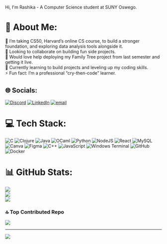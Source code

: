 Hi, I'm Rashika - A Computer Science student at SUNY Oswego.

# 💫 About Me:
🔭 I’m taking CS50, Harvard’s online CS course, to build a stronger foundation, and exploring data analysis tools alongside it.<br>👯 Looking to collaborate on building fun side projects.<br>🤝 Would love help deploying my Family Tree project from last semester and getting it live.<br>🌱 Currently learning to build projects and leveling up my coding skills. <br>⚡ Fun fact:  I’m a professional “cry-then-code” learner.


## 🌐 Socials:
[![Discord](https://img.shields.io/badge/Discord-%237289DA.svg?logo=discord&logoColor=white)](https://discord.gg/ayy33grU) [![LinkedIn](https://img.shields.io/badge/LinkedIn-%230077B5.svg?logo=linkedin&logoColor=white)](https://linkedin.com/in/rashika-simkhada-3804b12ab) [![email](https://img.shields.io/badge/Email-D14836?logo=gmail&logoColor=white)](mailto:rashikasimkhada@gmail.com) 

# 💻 Tech Stack:
![C](https://img.shields.io/badge/c-%2300599C.svg?style=for-the-badge&logo=c&logoColor=white) ![Clojure](https://img.shields.io/badge/Clojure-%23Clojure.svg?style=for-the-badge&logo=Clojure&logoColor=Clojure) ![Java](https://img.shields.io/badge/java-%23ED8B00.svg?style=for-the-badge&logo=openjdk&logoColor=white) ![OCaml](https://img.shields.io/badge/OCaml-%23E98407.svg?style=for-the-badge&logo=ocaml&logoColor=white) ![Python](https://img.shields.io/badge/python-3670A0?style=for-the-badge&logo=python&logoColor=ffdd54) ![NodeJS](https://img.shields.io/badge/node.js-6DA55F?style=for-the-badge&logo=node.js&logoColor=white) ![React](https://img.shields.io/badge/react-%2320232a.svg?style=for-the-badge&logo=react&logoColor=%2361DAFB) ![MySQL](https://img.shields.io/badge/mysql-4479A1.svg?style=for-the-badge&logo=mysql&logoColor=white) ![Canva](https://img.shields.io/badge/Canva-%2300C4CC.svg?style=for-the-badge&logo=Canva&logoColor=white) ![Figma](https://img.shields.io/badge/figma-%23F24E1E.svg?style=for-the-badge&logo=figma&logoColor=white) ![C++](https://img.shields.io/badge/c++-%2300599C.svg?style=for-the-badge&logo=c%2B%2B&logoColor=white) ![JavaScript](https://img.shields.io/badge/javascript-%23323330.svg?style=for-the-badge&logo=javascript&logoColor=%23F7DF1E) ![Windows Terminal](https://img.shields.io/badge/Windows%20Terminal-%234D4D4D.svg?style=for-the-badge&logo=windows-terminal&logoColor=white) ![GitHub](https://img.shields.io/badge/github-%23121011.svg?style=for-the-badge&logo=github&logoColor=white) ![Docker](https://img.shields.io/badge/docker-%230db7ed.svg?style=for-the-badge&logo=docker&logoColor=white)
# 📊 GitHub Stats:
![](https://github-readme-stats.vercel.app/api?username=rasz77&theme=onedark&hide_border=false&include_all_commits=true&count_private=true)<br/>
![](https://nirzak-streak-stats.vercel.app/?user=rasz77&theme=onedark&hide_border=false)<br/>
![](https://github-readme-stats.vercel.app/api/top-langs/?username=rasz77&theme=onedark&hide_border=false&include_all_commits=true&count_private=true&layout=compact)

### 🔝 Top Contributed Repo
![](https://github-contributor-stats.vercel.app/api?username=rasz77&limit=5&theme=blue-green&combine_all_yearly_contributions=true)

---
[![](https://visitcount.itsvg.in/api?id=rasz77&icon=0&color=0)](https://visitcount.itsvg.in)

<!-- Proudly created with GPRM ( https://gprm.itsvg.in ) -->
